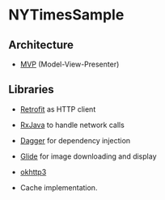 # NYTimesSample

## Architecture
  - [MVP](https://en.wikipedia.org/wiki/Model%E2%80%93view%E2%80%93presenter) (Model-View-Presenter)
  
## Libraries
  - [Retrofit](https://square.github.io/retrofit/) as HTTP client
  - [RxJava](https://github.com/ReactiveX/RxJava) to handle network calls
  - [Dagger](https://google.github.io/dagger/) for dependency injection
  - [Glide](https://github.com/bumptech/glide) for image downloading and display
  - [okhttp3](https:/square.github.io/okhttp/)
  
- Cache implementation.

 
